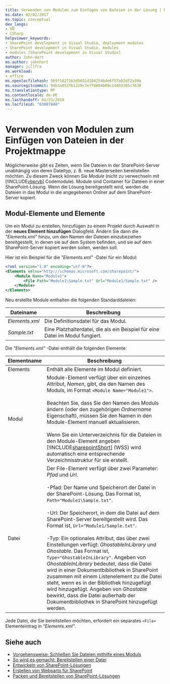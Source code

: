 ```yaml
---
title: Verwenden von Modulen zum Einfügen von Dateien in der Lösung | Microsoft-Dokumentation
ms.date: 02/02/2017
ms.topic: conceptual
dev_langs:
- VB
- CSharp
helpviewer_keywords:
- SharePoint development in Visual Studio, deployment modules
- SharePoint development in Visual Studio, modules
- modules [SharePoint development in Visual Studio]
author: John-Hart
ms.author: johnhart
manager: jillfra
ms.workload:
- office
ms.openlocfilehash: 569f1027163d5651d184254b4e6f57a02df2a39a
ms.sourcegitcommit: 94b3a052fb1229c7e7f8804b09c1d403385c7630
ms.translationtype: MT
ms.contentlocale: de-DE
ms.lasthandoff: 04/23/2019
ms.locfileid: "63007840"
---
```

# <a name="use-modules-to-include-files-in-the-solution"></a>Verwenden von Modulen zum Einfügen von Dateien in der Projektmappe
  Möglicherweise gibt es Zeiten, wenn Sie Dateien in der SharePoint-Server unabhängig von deren Dateityp, z. B. neue Masterseiten bereitstellen möchten. Zu diesem Zweck können Sie *Module* (nicht zu verwechseln mit [!INCLUDE[vbprvb](../sharepoint/includes/vbprvb-md.md)] Codemodule). Module sind Container für Dateien in einer SharePoint-Lösung. Wenn die Lösung bereitgestellt wird, werden die Dateien in das Modul in die angegebenen Ordner auf dem SharePoint-Server kopiert.

## <a name="module-items-and-elements"></a>Modul-Elemente und Elemente
 Um ein Modul zu erstellen, hinzufügen zu einem Projekt durch Auswahl in der **neues Element hinzufügen** Dialogfeld. Ändern Sie dann die *"Elements.xml"* hinzu, um den Namen der Dateien einzubeziehen bereitgestellt, in denen sie auf dem System befinden, und sie auf dem SharePoint-Server kopiert werden sollen, werden soll.

 Hier ist ein Beispiel für die *"Elements.xml"* -Datei für ein Modul:

```xml
<?xml version="1.0" encoding="utf-8"?>
<Elements xmlns="http://schemas.microsoft.com/sharepoint/">
    <Module Name="Module1">
        <File Path="Module1\Sample.txt" Url="Module1/Sample.txt" />
    </Module>
</Elements>

```

 Neu erstellte Module enthalten die folgenden Standarddateien:

|Dateiname|Beschreibung|
|---------------|-----------------|
|*Elements.xml*|Die Definitionsdatei für das Modul.|
|*Sample.txt*|Eine Platzhalterdatei, die als ein Beispiel für eine Datei im Modul fungiert.|

 Die *"Elements.xml"* -Datei enthält die folgenden Elemente:

|Elementname|Beschreibung|
|------------------|-----------------|
|Elements|Enthält alle Elemente im Modul definiert.|
|Modul|Module-Element verfügt über ein einzelnes Attribut, *Namen*, gibt, die den Namen des Moduls, im Format `<Module Name="Module1">`.<br /><br /> Beachten Sie, dass Sie den Namen des Moduls ändern (oder den zugehörigen *Ordnername* Eigenschaft), müssen Sie den Namen in den Module-Element manuell aktualisieren.<br /><br /> Wenn Sie ein Unterverzeichnis für die Dateien in den Module-Element angeben [!INCLUDE[sharepointShort](../sharepoint/includes/sharepointshort-md.md)] (WSS) wird automatisch eine entsprechende Verzeichnisstruktur für sie erstellt.|
|Datei|Der File-Element verfügt über zwei Parameter: *Pfad* und *Url*.<br /><br /> -Pfad: Der Name und Speicherort der Datei in der SharePoint-Lösung. Das Format ist, `Path="Module1\Sample.txt"`.<br /><br /> -Url: Der Speicherort, in dem die Datei auf dem SharePoint-Server bereitgestellt wird. Das Format ist, `Url="Module1/Sample.txt"`.<br /><br /> -Typ: Ein optionales Attribut, das über zwei Einstellungen verfügt: *GhostableInLibrary* und *Ghostable*. Das Format ist, `Type="GhostableInLibrary"`. Angeben von *GhostableInLibrary* bedeutet, dass die Datei wird in einer Dokumentbibliothek in SharePoint zusammen mit einem Listenelement zu die Datei steht, wenn es in der Bibliothek hinzugefügt wird hinzugefügt. Angeben von *Ghostable* bewirkt, dass die Datei außerhalb der Dokumentbibliothek in SharePoint hinzugefügt werden.|

 Jede Datei, die Sie bereitstellen möchten, erfordert ein separates `<File>` Elementeintrag in *"Elements.xml"*.

## <a name="see-also"></a>Siehe auch
- [Vorgehensweise: Schließen Sie Dateien mithilfe eines Moduls](../sharepoint/how-to-include-files-by-using-a-module.md)
- [So wird es gemacht: Bereitstellen einer Datei](http://go.microsoft.com/fwlink/?LinkID=144271)
- [Entwickeln von SharePoint-Lösungen](../sharepoint/developing-sharepoint-solutions.md)
- [Erstellen von Webparts für SharePoint](../sharepoint/creating-web-parts-for-sharepoint.md)
- [Packen und Bereitstellen von SharePoint-Lösungen](../sharepoint/packaging-and-deploying-sharepoint-solutions.md)
